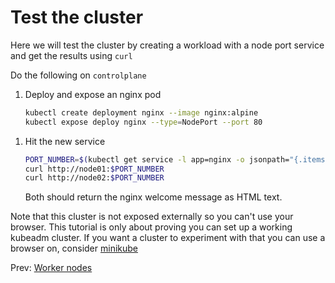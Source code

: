 # Test the cluster

Here we will test the cluster by creating a workload with a node port service and get the results using `curl`

Do the following on `controlplane`

[//]: # (host:controlplane)

1. Deploy and expose an nginx pod

    ```bash
    kubectl create deployment nginx --image nginx:alpine
    kubectl expose deploy nginx --type=NodePort --port 80
    ```

[//]: # (command:kubectl wait deployment -n default nginx --for condition=Available=True --timeout=90s)

1.  Hit the new service

    ```bash
    PORT_NUMBER=$(kubectl get service -l app=nginx -o jsonpath="{.items[0].spec.ports[0].nodePort}")
    curl http://node01:$PORT_NUMBER
    curl http://node02:$PORT_NUMBER
    ```

    Both should return the nginx welcome message as HTML text.

Note that this cluster is not exposed externally so you can't use your browser. This tutorial is only about proving you can set up a working kubeadm cluster. If you want a cluster to experiment with that you can use a browser on, consider [minikube](https://minikube.sigs.k8s.io/docs/start/)

Prev: [Worker nodes](./06-workers.md)

